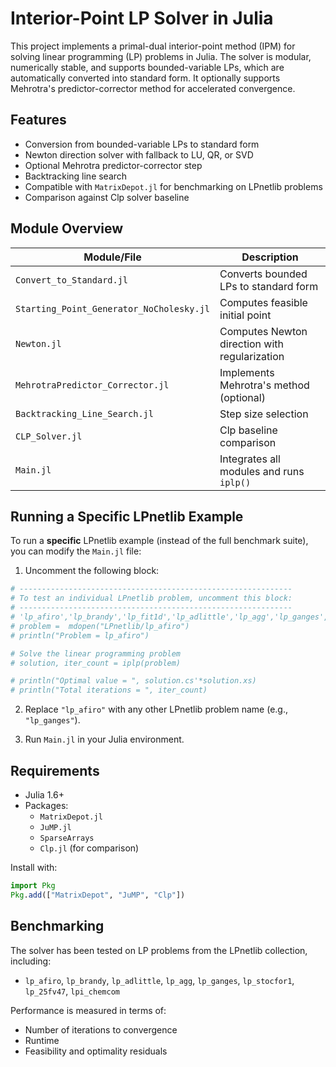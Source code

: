 # Interior-Point LP Solver in Julia
This project implements a primal-dual interior-point method (IPM) for solving linear programming (LP) problems in Julia. The solver is modular, numerically stable, and supports bounded-variable LPs, which are automatically converted into standard form. It optionally supports Mehrotra's predictor-corrector method for accelerated convergence.

## Features
- Conversion from bounded-variable LPs to standard form
- Newton direction solver with fallback to LU, QR, or SVD
- Optional Mehrotra predictor-corrector step
- Backtracking line search
- Compatible with `MatrixDepot.jl` for benchmarking on LPnetlib problems
- Comparison against Clp solver baseline

## Module Overview
| Module/File                        | Description |
|-----------------------------------|-------------|
| `Convert_to_Standard.jl`          | Converts bounded LPs to standard form |
| `Starting_Point_Generator_NoCholesky.jl` | Computes feasible initial point |
| `Newton.jl`                       | Computes Newton direction with regularization |
| `MehrotraPredictor_Corrector.jl` | Implements Mehrotra's method (optional) |
| `Backtracking_Line_Search.jl`    | Step size selection |
| `CLP_Solver.jl`                  | Clp baseline comparison |
| `Main.jl`                         | Integrates all modules and runs `iplp()` |

## Running a Specific LPnetlib Example
To run a **specific** LPnetlib example (instead of the full benchmark suite), you can modify the `Main.jl` file:

1. Uncomment the following block:

```julia
# -------------------------------------------------------------
# To test an individual LPnetlib problem, uncomment this block:
# -------------------------------------------------------------
# 'lp_afiro','lp_brandy','lp_fit1d','lp_adlittle','lp_agg','lp_ganges','lp_stocfor1', 'lp_25fv47', 'lpi_chemcom'
# problem =  mdopen("LPnetlib/lp_afiro")
# println("Problem = lp_afiro")

# Solve the linear programming problem
# solution, iter_count = iplp(problem)

# println("Optimal value = ", solution.cs'*solution.xs)
# println("Total iterations = ", iter_count)
```

2. Replace `"lp_afiro"` with any other LPnetlib problem name (e.g., `"lp_ganges"`).

3. Run `Main.jl` in your Julia environment.

## Requirements
- Julia 1.6+
- Packages:
  - `MatrixDepot.jl`
  - `JuMP.jl`
  - `SparseArrays`
  - `Clp.jl` (for comparison)

Install with:
```julia
import Pkg
Pkg.add(["MatrixDepot", "JuMP", "Clp"])
```

## Benchmarking
The solver has been tested on LP problems from the LPnetlib collection, including:
- `lp_afiro`, `lp_brandy`, `lp_adlittle`, `lp_agg`, `lp_ganges`, `lp_stocfor1`, `lp_25fv47`, `lpi_chemcom`

Performance is measured in terms of:
- Number of iterations to convergence
- Runtime
- Feasibility and optimality residuals
